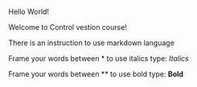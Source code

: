 Hello World!

Welcome to Control vestion course!

There is an instruction to use markdown language

Frame your words between * to use italics type: *Italics*

Frame your words between ** to use bold type: **Bold**

